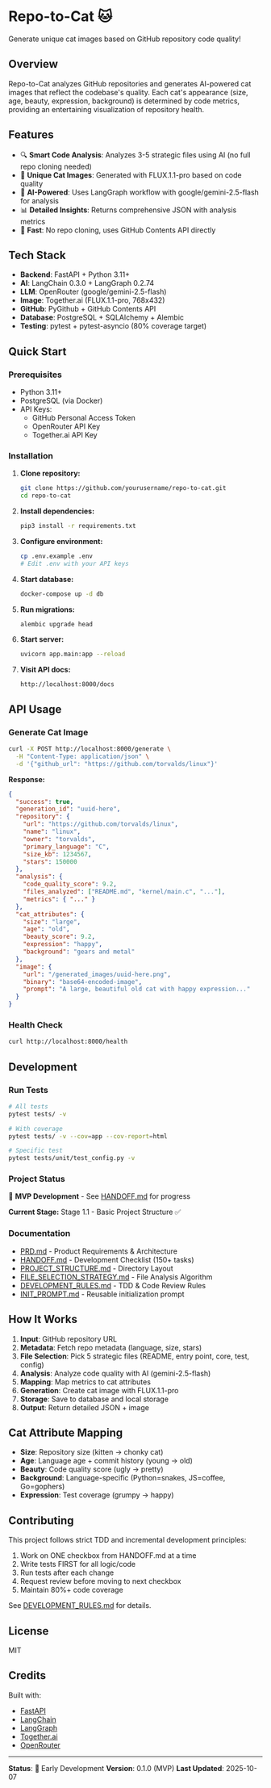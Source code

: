 # Repo-to-Cat 🐱

Generate unique cat images based on GitHub repository code quality!

## Overview

Repo-to-Cat analyzes GitHub repositories and generates AI-powered cat images that reflect the codebase's quality. Each cat's appearance (size, age, beauty, expression, background) is determined by code metrics, providing an entertaining visualization of repository health.

## Features

- 🔍 **Smart Code Analysis**: Analyzes 3-5 strategic files using AI (no full repo cloning needed)
- 🎨 **Unique Cat Images**: Generated with FLUX.1.1-pro based on code quality
- 🤖 **AI-Powered**: Uses LangGraph workflow with google/gemini-2.5-flash for analysis
- 📊 **Detailed Insights**: Returns comprehensive JSON with analysis metrics
- 🚀 **Fast**: No repo cloning, uses GitHub Contents API directly

## Tech Stack

- **Backend**: FastAPI + Python 3.11+
- **AI**: LangChain 0.3.0 + LangGraph 0.2.74
- **LLM**: OpenRouter (google/gemini-2.5-flash)
- **Image**: Together.ai (FLUX.1.1-pro, 768x432)
- **GitHub**: PyGithub + GitHub Contents API
- **Database**: PostgreSQL + SQLAlchemy + Alembic
- **Testing**: pytest + pytest-asyncio (80% coverage target)

## Quick Start

### Prerequisites

- Python 3.11+
- PostgreSQL (via Docker)
- API Keys:
  - GitHub Personal Access Token
  - OpenRouter API Key
  - Together.ai API Key

### Installation

1. **Clone repository:**
   ```bash
   git clone https://github.com/yourusername/repo-to-cat.git
   cd repo-to-cat
   ```

2. **Install dependencies:**
   ```bash
   pip3 install -r requirements.txt
   ```

3. **Configure environment:**
   ```bash
   cp .env.example .env
   # Edit .env with your API keys
   ```

4. **Start database:**
   ```bash
   docker-compose up -d db
   ```

5. **Run migrations:**
   ```bash
   alembic upgrade head
   ```

6. **Start server:**
   ```bash
   uvicorn app.main:app --reload
   ```

7. **Visit API docs:**
   ```
   http://localhost:8000/docs
   ```

## API Usage

### Generate Cat Image

```bash
curl -X POST http://localhost:8000/generate \
  -H "Content-Type: application/json" \
  -d '{"github_url": "https://github.com/torvalds/linux"}'
```

**Response:**
```json
{
  "success": true,
  "generation_id": "uuid-here",
  "repository": {
    "url": "https://github.com/torvalds/linux",
    "name": "linux",
    "owner": "torvalds",
    "primary_language": "C",
    "size_kb": 1234567,
    "stars": 150000
  },
  "analysis": {
    "code_quality_score": 9.2,
    "files_analyzed": ["README.md", "kernel/main.c", "..."],
    "metrics": { "..." }
  },
  "cat_attributes": {
    "size": "large",
    "age": "old",
    "beauty_score": 9.2,
    "expression": "happy",
    "background": "gears and metal"
  },
  "image": {
    "url": "/generated_images/uuid-here.png",
    "binary": "base64-encoded-image",
    "prompt": "A large, beautiful old cat with happy expression..."
  }
}
```

### Health Check

```bash
curl http://localhost:8000/health
```

## Development

### Run Tests

```bash
# All tests
pytest tests/ -v

# With coverage
pytest tests/ -v --cov=app --cov-report=html

# Specific test
pytest tests/unit/test_config.py -v
```

### Project Status

🚧 **MVP Development** - See [HANDOFF.md](HANDOFF.md) for progress

**Current Stage:** Stage 1.1 - Basic Project Structure ✅

### Documentation

- [PRD.md](PRD.md) - Product Requirements & Architecture
- [HANDOFF.md](HANDOFF.md) - Development Checklist (150+ tasks)
- [PROJECT_STRUCTURE.md](PROJECT_STRUCTURE.md) - Directory Layout
- [FILE_SELECTION_STRATEGY.md](FILE_SELECTION_STRATEGY.md) - File Analysis Algorithm
- [DEVELOPMENT_RULES.md](DEVELOPMENT_RULES.md) - TDD & Code Review Rules
- [INIT_PROMPT.md](INIT_PROMPT.md) - Reusable initialization prompt

## How It Works

1. **Input**: GitHub repository URL
2. **Metadata**: Fetch repo metadata (language, size, stars)
3. **File Selection**: Pick 5 strategic files (README, entry point, core, test, config)
4. **Analysis**: Analyze code quality with AI (gemini-2.5-flash)
5. **Mapping**: Map metrics to cat attributes
6. **Generation**: Create cat image with FLUX.1.1-pro
7. **Storage**: Save to database and local storage
8. **Output**: Return detailed JSON + image

## Cat Attribute Mapping

- **Size**: Repository size (kitten → chonky cat)
- **Age**: Language age + commit history (young → old)
- **Beauty**: Code quality score (ugly → pretty)
- **Background**: Language-specific (Python=snakes, JS=coffee, Go=gophers)
- **Expression**: Test coverage (grumpy → happy)

## Contributing

This project follows strict TDD and incremental development principles:

1. Work on ONE checkbox from HANDOFF.md at a time
2. Write tests FIRST for all logic/code
3. Run tests after each change
4. Request review before moving to next checkbox
5. Maintain 80%+ code coverage

See [DEVELOPMENT_RULES.md](DEVELOPMENT_RULES.md) for details.

## License

MIT

## Credits

Built with:
- [FastAPI](https://fastapi.tiangolo.com/)
- [LangChain](https://python.langchain.com/)
- [LangGraph](https://langchain-ai.github.io/langgraph/)
- [Together.ai](https://www.together.ai/)
- [OpenRouter](https://openrouter.ai/)

---

**Status**: 🚧 Early Development
**Version**: 0.1.0 (MVP)
**Last Updated**: 2025-10-07
